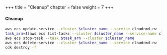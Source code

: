 +++
title = "Cleanup"
chapter = false
weight = 7
+++

#### Cleanup

```bash
aws ecs update-service --cluster $cluster_name --service cloudcmd-rw --desired-count 0
task_arn=$(aws ecs list-tasks --cluster $cluster_name --service-name cloudcmd-rw | jq -r .taskArns[])
aws ecs stop-task --task $task_arn --cluster $cluster_name
aws ecs delete-service --cluster $cluster_name --service cloudcmd-rw
cdk destroy -f
```